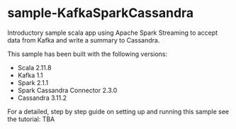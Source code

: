 # sample-KafkaSparkCassandra
Introductory sample scala app using Apache Spark Streaming to accept data from Kafka and write a summary to Cassandra.

This sample has been built with the following versions:
- Scala 2.11.8
- Kafka 1.1
- Spark 2.1.1
- Spark Cassandra Connector 2.3.0
- Cassandra 3.11.2

For a detailed, step by step guide on setting up and running this sample see the tutorial: TBA
